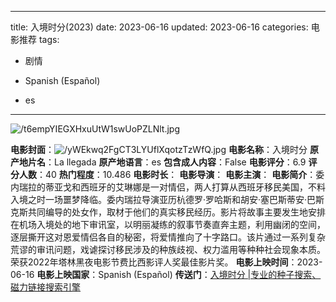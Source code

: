 
---
title: 入境时分(2023)
date: 2023-06-16
updated: 2023-06-16
categories: 电影推荐
tags:

- 剧情

- Spanish (Español)
- es
---

<img src="https://image.tmdb.org/t/p/original/t6empYIEGXHxuUtW1swUoPZLNlt.jpg" alt="/t6empYIEGXHxuUtW1swUoPZLNlt.jpg" title="/t6empYIEGXHxuUtW1swUoPZLNlt.jpg">

**电影封面**：<img src="https://image.tmdb.org/t/p/w200/yWEkwq2FgCT3LYUflXqotzTzWfQ.jpg" alt="/yWEkwq2FgCT3LYUflXqotzTzWfQ.jpg" title="/yWEkwq2FgCT3LYUflXqotzTzWfQ.jpg">
**电影名称**：入境时分
**原产地片名**：La llegada
**原产地语言**：es
**包含成人内容**：False
**电影评分**：6.9
**评分人数**：40
**热门程度**：10.486
**电影时长**：
**电影导演**：
**电影主演**：
**电影简介**：委内瑞拉的蒂亚戈和西班牙的艾琳娜是一对情侣，两人打算从西班牙移民美国，不料入境之时一场噩梦降临。委内瑞拉导演亚历杭德罗·罗哈斯和胡安·塞巴斯蒂安·巴斯克斯共同编导的处女作，取材于他们的真实移民经历。影片将故事主要发生地安排在机场入境处的地下审讯室，以明丽凝练的叙事节奏直奔主题，利用幽闭的空间，逐层撕开这对恩爱情侣各自的秘密，将爱情推向了十字路口。该片通过一系列复杂荒谬的审讯问题，戏谑探讨移民涉及的种族歧视、权力滥用等种种社会现象本质。荣获2022年塔林黑夜电影节费比西影评人奖最佳影片奖。
**电影上映时间**：2023-06-16
**电影上映国家**：Spanish (Español)
**传送门**：[入境时分 |专业的种子搜索、磁力链接搜索引擎](https://movie.amd794.com:2083/?search=La%20llegada&ordering=&mode=match_phrase&page_size=10&page=1)

